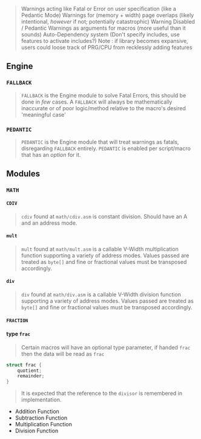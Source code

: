 > Warnings acting like Fatal or Error on user specification (like a Pedantic Mode)
> Warnings for (memory + width) page overlaps (likely intentional, *however* if not; potentially catastrophic)
> Warning Disabled / Pedantic Warnings as arguments for macros (more useful than it sounds)
> Auto-Dependency system (Don't specify includes, use features to activate includes?)
>   Note : if library becomes expansive, users could loose track of PRG/CPU from recklessly adding features




## Engine

### `FALLBACK`

> `FALLBACK` is the Engine module to solve Fatal Errors, this should be done in *few* cases. A `FALLBACK` will always be mathematically inaccurate or of poor logic/method relative to the macro's desired 'meaningful case'


### `PEDANTIC`
> `PEDANTIC` is the Engine module that will treat warnings as fatals, disregarding `FALLBACK` entirely. `PEDANTIC` is enabled per script/macro that has an *option* for it. 


## Modules

### `MATH`

#### `CDIV`
> `cdiv` found at `math/cdiv.asm` is constant division. Should have an A and an address mode.


#### `mult`
> `mult` found at `math/mult.asm` is a callable V-Width multiplication function supporting a variety of address modes. Values passed are treated as `byte[]` and fine or fractional values must be transposed accordingly.

#### `div`
> `div` found at `math/div.asm` is a callable V-Width division function supporting a variety of address modes. Values passed are treated as `byte[]` and fine or fractional values must be transposed accordingly.

#### `FRACTION`

#### type `frac`
> Certain macros will have an optional type parameter, if handed `frac` then the data will be read as `frac` 

```cpp
struct frac {
	quotient;
	remainder;
}
```

> It is expected that the reference to the `divisor` is remembered in implementation.

- Addition Function
- Subtraction Function
- Multiplication Function 
- Division Function
